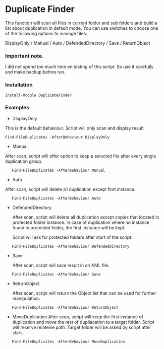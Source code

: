 # Duplicate Finder
This function will scan all files in current folder and sub folders and build a list about duplication in default mode.
   You can use switches to choose one of the following options to manage files:
   
   DisplayOnly /  Manual / Auto / DefendedDirectory / Save / ReturnObject

### Important note.

I did not spend too much time on testing of this script. So use it carefully and make backup before run.



   
### Installation
```
Install-Module DuplicateFinder
```

### Examples
 * DisplayOnly
 
This is the default behaviour. Script will only scan and display result
```
Find-FileDuplicates -AfterBehaviour DisplayOnly
```
 * Manual
 
After scan, script will offer option to keep a selected file after every single duplication group.
```
   Find-FileDuplicates -AfterBehaviour Manual
```

 * Auto
 
After scan, script will delete all duplication except first instance.
```
   Find-FileDuplicates -AfterBehaviour Auto
```
   
 * DefendedDirectory
 
   After scan, script will delete all duplication except copies that located in protected folder instance.
   In case of duplication where no instance found in protected folder, the first instance will be kept.

   Script will ask for protected folders after start of the script.
```
   Find-FileDuplicates -AfterBehaviour DefendedDirectory
```
 
 * Save
 
   After scan, script will save result in an XML file.
```
   Find-FileDuplicates -AfterBehaviour Save
```


 * ReturnObject
 
   After scan, script will return the Object list that can be used for further manipulation.
```
   Find-FileDuplicates -AfterBehaviour ReturnObject
```

 * MoveDuplication
   After scan, script will keep the first instance of duplication and move the rest of dupliacation
   to a target folder. 
   Script will reserve relateive path.
   Target folder will be asked by script after start.
```
   Find-FileDuplicates -AfterBehaviour MoveDuplication
```
   
